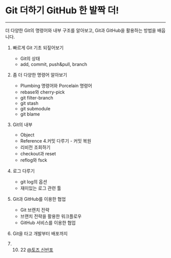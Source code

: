 # Git 더하기 GitHub 한 발짝 더!
---
더 다양한 Git의 명령어와 내부 구조를 알아보고, Git과 GitHub을 활용하는 방법을 배웁니다.  

1. 빠르게 Git 기초 되짚어보기
    * Git의 상태
    * add, commit, push&pull, branch
2. 좀 더 다양한 명령어 알아보기
    * Plumbing 명령어와 Porcelain 명령어
    * rebase와 cherry-pick
    * git filter-branch
    * git stash
    * git submodule
    * git blame
3. Git의 내부
    * Object
    * Reference
4.커밋 다루기 - 커밋 복원
    * 리비전 조회하기
    * checkout과 reset
    * reflog와 fsck
5. 로그 다루기
    * git log의 옵션
    * 재미있는 로그 관련 툴
6. Git과 GitHub를 이용한 협업
    * Git 브랜치 전략
    * 브랜치 전략을 활용한 워크플로우
    * GitHub 서비스를 이용한 협업
7. Git을 타고 개발부터 배포까지
  

2016. 10. 22 [@토즈 신반포](http://onoffmix.com/event/80351)